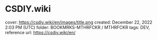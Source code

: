 # CSDIY.wiki

cover: https://csdiy.wiki/en/images/title.png
created: December 22, 2022 2:03 PM (UTC)
folder: BOOKMRKS-MTHRFCKR / MTHRFCKR
tags: DEV, reference
url: https://csdiy.wiki/en/